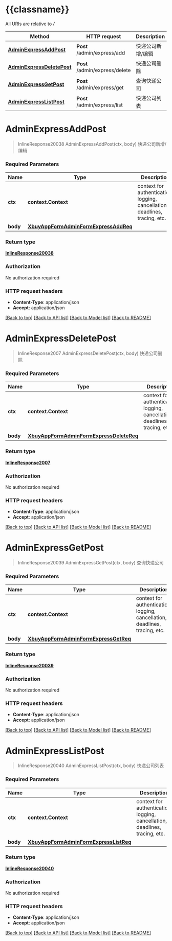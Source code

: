 # {{classname}}

All URIs are relative to */*

Method | HTTP request | Description
------------- | ------------- | -------------
[**AdminExpressAddPost**](ExpressApi.md#AdminExpressAddPost) | **Post** /admin/express/add | 快递公司新增/编辑
[**AdminExpressDeletePost**](ExpressApi.md#AdminExpressDeletePost) | **Post** /admin/express/delete | 快递公司删除
[**AdminExpressGetPost**](ExpressApi.md#AdminExpressGetPost) | **Post** /admin/express/get | 查询快递公司
[**AdminExpressListPost**](ExpressApi.md#AdminExpressListPost) | **Post** /admin/express/list | 快递公司列表

# **AdminExpressAddPost**
> InlineResponse20038 AdminExpressAddPost(ctx, body)
快递公司新增/编辑

### Required Parameters

Name | Type | Description  | Notes
------------- | ------------- | ------------- | -------------
 **ctx** | **context.Context** | context for authentication, logging, cancellation, deadlines, tracing, etc.
  **body** | [**XbuyAppFormAdminFormExpressAddReq**](XbuyAppFormAdminFormExpressAddReq.md)|  | 

### Return type

[**InlineResponse20038**](inline_response_200_38.md)

### Authorization

No authorization required

### HTTP request headers

 - **Content-Type**: application/json
 - **Accept**: application/json

[[Back to top]](#) [[Back to API list]](../README.md#documentation-for-api-endpoints) [[Back to Model list]](../README.md#documentation-for-models) [[Back to README]](../README.md)

# **AdminExpressDeletePost**
> InlineResponse2007 AdminExpressDeletePost(ctx, body)
快递公司删除

### Required Parameters

Name | Type | Description  | Notes
------------- | ------------- | ------------- | -------------
 **ctx** | **context.Context** | context for authentication, logging, cancellation, deadlines, tracing, etc.
  **body** | [**XbuyAppFormAdminFormExpressDeleteReq**](XbuyAppFormAdminFormExpressDeleteReq.md)|  | 

### Return type

[**InlineResponse2007**](inline_response_200_7.md)

### Authorization

No authorization required

### HTTP request headers

 - **Content-Type**: application/json
 - **Accept**: application/json

[[Back to top]](#) [[Back to API list]](../README.md#documentation-for-api-endpoints) [[Back to Model list]](../README.md#documentation-for-models) [[Back to README]](../README.md)

# **AdminExpressGetPost**
> InlineResponse20039 AdminExpressGetPost(ctx, body)
查询快递公司

### Required Parameters

Name | Type | Description  | Notes
------------- | ------------- | ------------- | -------------
 **ctx** | **context.Context** | context for authentication, logging, cancellation, deadlines, tracing, etc.
  **body** | [**XbuyAppFormAdminFormExpressGetReq**](XbuyAppFormAdminFormExpressGetReq.md)|  | 

### Return type

[**InlineResponse20039**](inline_response_200_39.md)

### Authorization

No authorization required

### HTTP request headers

 - **Content-Type**: application/json
 - **Accept**: application/json

[[Back to top]](#) [[Back to API list]](../README.md#documentation-for-api-endpoints) [[Back to Model list]](../README.md#documentation-for-models) [[Back to README]](../README.md)

# **AdminExpressListPost**
> InlineResponse20040 AdminExpressListPost(ctx, body)
快递公司列表

### Required Parameters

Name | Type | Description  | Notes
------------- | ------------- | ------------- | -------------
 **ctx** | **context.Context** | context for authentication, logging, cancellation, deadlines, tracing, etc.
  **body** | [**XbuyAppFormAdminFormExpressListReq**](XbuyAppFormAdminFormExpressListReq.md)|  | 

### Return type

[**InlineResponse20040**](inline_response_200_40.md)

### Authorization

No authorization required

### HTTP request headers

 - **Content-Type**: application/json
 - **Accept**: application/json

[[Back to top]](#) [[Back to API list]](../README.md#documentation-for-api-endpoints) [[Back to Model list]](../README.md#documentation-for-models) [[Back to README]](../README.md)

